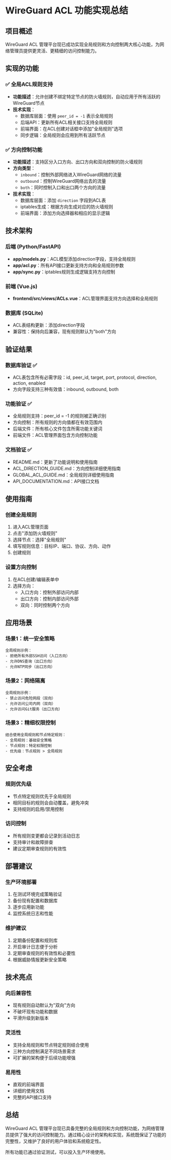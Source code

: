 # WireGuard ACL 功能实现总结

## 项目概述
WireGuard ACL 管理平台现已成功实现全局规则和方向控制两大核心功能，为网络管理员提供更灵活、更精细的访问控制能力。

## 实现的功能

### ✅ 全局ACL规则支持
- **功能描述**：允许创建不绑定特定节点的防火墙规则，自动应用于所有活跃的WireGuard节点
- **技术实现**：
  - 数据库层面：使用 `peer_id = -1` 表示全局规则
  - 后端API：更新所有ACL相关接口支持全局规则
  - 前端界面：在ACL创建对话框中添加"全局规则"选项
  - 同步逻辑：全局规则会应用到所有活跃节点

### ✅ 方向控制功能
- **功能描述**：支持区分入口方向、出口方向和双向控制的防火墙规则
- **方向类型**：
  - `inbound`：控制外部网络进入WireGuard网络的流量
  - `outbound`：控制WireGuard网络出去的流量
  - `both`：同时控制入口和出口两个方向的流量
- **技术实现**：
  - 数据库层面：添加 `direction` 字段到ACL表
  - iptables生成：根据方向生成对应的防火墙规则
  - 前端界面：添加方向选择器和相应的显示逻辑

## 技术架构

### 后端 (Python/FastAPI)
- **app/models.py**：ACL模型添加direction字段，支持全局规则
- **app/acl.py**：所有API接口更新支持方向和全局规则参数
- **app/sync.py**：iptables规则生成逻辑支持方向控制

### 前端 (Vue.js)
- **frontend/src/views/ACLs.vue**：ACL管理界面支持方向选择和全局规则

### 数据库 (SQLite)
- ACL表结构更新：添加direction字段
- 兼容性：保持向后兼容，现有规则默认为"both"方向

## 验证结果

### 数据库验证 ✅
- ACL表包含所有必需字段：id, peer_id, target, port, protocol, direction, action, enabled
- 方向字段支持三种有效值：inbound, outbound, both

### 功能验证 ✅
- 全局规则支持：peer_id = -1 的规则被正确识别
- 方向控制：所有规则的方向值都在有效范围内
- 后端文件：所有核心文件包含所需功能关键词
- 前端文件：ACL管理界面包含方向控制功能

### 文档验证 ✅
- README.md：更新了功能说明和使用指南
- ACL_DIRECTION_GUIDE.md：方向控制详细使用指南
- GLOBAL_ACL_GUIDE.md：全局规则详细使用指南
- API_DOCUMENTATION.md：API接口文档

## 使用指南

### 创建全局规则
1. 进入ACL管理页面
2. 点击"添加防火墙规则"
3. 选择节点：选择"全局规则"
4. 填写规则信息：目标IP、端口、协议、方向、动作
5. 创建规则

### 设置方向控制
1. 在ACL创建/编辑表单中
2. 选择方向：
   - 入口方向：控制外部访问内部
   - 出口方向：控制内部访问外部
   - 双向：同时控制两个方向

## 应用场景

### 场景1：统一安全策略
```
全局规则示例：
- 拒绝所有外部SSH访问（入口方向）
- 允许DNS查询（出口方向）
- 允许NTP同步（出口方向）
```

### 场景2：网络隔离
```
全局规则示例：
- 禁止访问危险网段（双向）
- 允许访问公司内网（双向）
- 允许访问Git服务（出口方向）
```

### 场景3：精细权限控制
```
结合使用全局规则和节点特定规则：
- 全局规则：基础安全策略
- 节点规则：特定权限控制
- 优先级：节点规则 > 全局规则
```

## 安全考虑

### 规则优先级
- 节点特定规则优先于全局规则
- 相同目标的规则会自动覆盖，避免冲突
- 支持规则的启用/禁用控制

### 访问控制
- 所有规则变更都会记录到活动日志
- 支持审计和故障排查
- 建议定期审查规则的有效性

## 部署建议

### 生产环境部署
1. 在测试环境完成策略验证
2. 备份现有配置和数据库
3. 逐步应用新功能
4. 监控系统日志和性能

### 维护建议
1. 定期备份配置和规则库
2. 开启审计日志便于分析
3. 定期审查规则的有效性和必要性
4. 根据威胁情报更新安全策略

## 技术亮点

### 向后兼容性
- 现有规则自动默认为"双向"方向
- 不破坏现有功能和数据
- 平滑升级到新版本

### 灵活性
- 支持全局规则和节点特定规则结合使用
- 三种方向控制满足不同场景需求
- 可扩展的架构便于后续功能增强

### 易用性
- 直观的前端界面
- 详细的使用文档
- 完整的API接口支持

## 总结

WireGuard ACL 管理平台现已具备完整的全局规则和方向控制功能，为网络管理员提供了强大的访问控制能力。通过精心设计的架构和实现，系统既保证了功能的完整性，又维护了良好的用户体验和系统稳定性。

所有功能已通过验证测试，可以投入生产环境使用。
